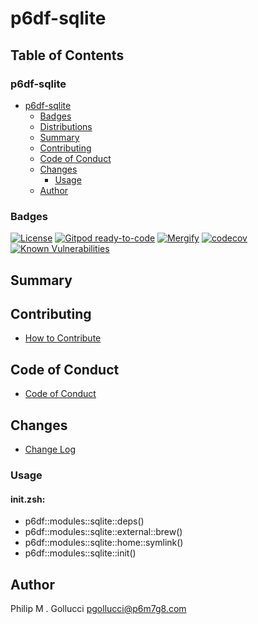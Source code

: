 # p6df-sqlite

## Table of Contents


### p6df-sqlite
- [p6df-sqlite](#p6df-sqlite)
  - [Badges](#badges)
  - [Distributions](#distributions)
  - [Summary](#summary)
  - [Contributing](#contributing)
  - [Code of Conduct](#code-of-conduct)
  - [Changes](#changes)
    - [Usage](#usage)
  - [Author](#author)

### Badges

[![License](https://img.shields.io/badge/License-Apache%202.0-yellowgreen.svg)](https://opensource.org/licenses/Apache-2.0)
[![Gitpod ready-to-code](https://img.shields.io/badge/Gitpod-ready--to--code-blue?logo=gitpod)](https://gitpod.io/#https://github.com/p6m7g8/p6df-sqlite)
[![Mergify](https://img.shields.io/endpoint.svg?url=https://gh.mergify.io/badges/p6m7g8/p6df-sqlite/&style=flat)](https://mergify.io)
[![codecov](https://codecov.io/gh/p6m7g8/p6df-sqlite/branch/master/graph/badge.svg?token=14Yj1fZbew)](https://codecov.io/gh/p6m7g8/p6df-sqlite)
[![Known Vulnerabilities](https://snyk.io/test/github/p6m7g8/p6df-sqlite/badge.svg?targetFile=package.json)](https://snyk.io/test/github/p6m7g8/p6df-sqlite?targetFile=package.json)

## Summary

## Contributing

- [How to Contribute](CONTRIBUTING.md)

## Code of Conduct

- [Code of Conduct](CODE_OF_CONDUCT.md)

## Changes

- [Change Log](CHANGELOG.md)

### Usage

#### init.zsh:

- p6df::modules::sqlite::deps()
- p6df::modules::sqlite::external::brew()
- p6df::modules::sqlite::home::symlink()
- p6df::modules::sqlite::init()


## Author

Philip M . Gollucci <pgollucci@p6m7g8.com>
